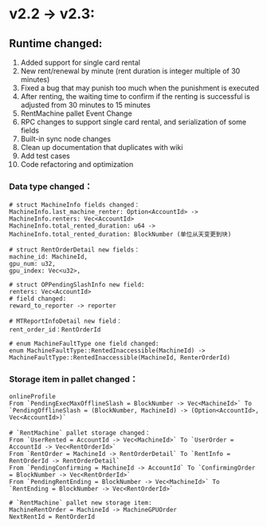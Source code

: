 # v2.2 -> v2.3:

## Runtime changed:

1. Added support for single card rental
2. New rent/renewal by minute (rent duration is integer multiple of 30 minutes)
3. Fixed a bug that may punish too much when the punishment is executed
4. After renting, the waiting time to confirm if the renting is successful is adjusted from 30 minutes to 15 minutes
5. RentMachine pallet Event Change
6. RPC changes to support single card rental, and serialization of some fields
7. Built-in sync node changes
8. Clean up documentation that duplicates with wiki
9. Add test cases
10. Code refactoring and optimization

### Data type changed：

```
# struct MachineInfo fields changed：
MachineInfo.last_machine_renter: Option<AccountId> -> MachineInfo.renters: Vec<AccountId>
MachineInfo.total_rented_duration: u64 -> MachineInfo.total_rented_duration: BlockNumber (单位从天变更到块)

# struct RentOrderDetail new fields：
machine_id: MachineId,
gpu_num: u32,
gpu_index: Vec<u32>,

# struct OPPendingSlashInfo new field:
renters: Vec<AccountId>
# field changed:
reward_to_reporter -> reporter

# MTReportInfoDetail new field：
rent_order_id：RentOrderId

# enum MachineFaultType one field changed:
enum MachineFaultType::RentedInaccessible(MachineId) -> MachineFaultType::RentedInaccessible(MachineId, RenterOrderId)
```

### Storage item in pallet changed：

```
onlineProfile
From `PendingExecMaxOfflineSlash = BlockNumber -> Vec<MachineId>` To `PendingOfflineSlash = (BlockNumber, MachineId) -> (Option<AccountId>, Vec<AccountId>)`

# `RentMachine` pallet storage changed：
From `UserRented = AccountId -> Vec<MachineId>` To `UserOrder = AccountId -> Vec<RentOrderId>`
From `RentOrder = MachineId -> RentOrderDetail` To `RentInfo = RentOrderId -> RentOrderDetail`
From `PendingConfirming = MachineId -> AccountId` To `ConfirmingOrder = BlockNumber -> Vec<RentOrderId>`
From `PendingRentEnding = BlockNumber -> Vec<MachineId>` To `RentEnding = BlockNumber -> Vec<RentOrderId>`

# `RentMachine` pallet new storage item:
MachineRentOrder = MachineId -> MachineGPUOrder
NextRentId = RentOrderId
```
